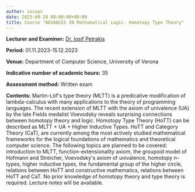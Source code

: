 ```yaml
---
author: ioiops
date: 2023-09-28 00:00:00+00:00
title: Course "ADVANCES IN Mathematical Logic. Homotopy Type Theory"
---
```


**Lecturer and Examiner:** [Dr. Iosif Petrakis](https://www.di.univr.it/?ent=persona&id=42498&lang=itAnna)

**Period:** 01.11.2023-15.12.2023

**Venue:** Department of Computer Science, University of Verona

**Indicative number of academic hours:** 35

**Assessment method:** Written exam

**Contents:** Martin-Löf's type theory (MLTT) is a predicative modification of lambda-calculus with many
applications to the theory of programming languages. The recent extension of MLTT with the axiom of
univalence (UA) by the late Fields medalist Voevodsky reveals surprising connections between
homotopy theory and logic. Homotopy Type Theory (HoTT) can be described as MLTT + UA + Higher
Inductive Types. HoTT and Category Theory (CaT), are currently among the most actively studied
mathematical frameworks for the logical foundations of mathematics and theoretical computer science.
The following topics are planned to be covered: introduction to MLTT, function-extensionality axiom,
the groupoid model of Hofmann and Streicher, Voevodsky's axiom of univalence, homotopy n-types,
higher inductive types, the fundamental group of the higher circle, relations between HoTT and
constructive mathematics, relations between HoTT and CaT.
No prior knowledge of homotopy theory and type theory is required. Lecture notes will be available.
